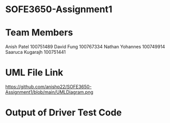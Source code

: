 # SOFE3650-Assignment1


Team Members
=============================
Anish Patel 100751489
David Fung 100767334
Nathan Yohannes 100749914 
Saaruca Kugarajh 100751441



UML File Link
=============================
https://github.com/anishp22/SOFE3650-Assignment1/blob/main/UMLDiagram.png


Output of Driver Test Code
=============================


